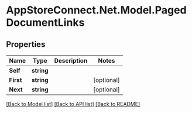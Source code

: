 # AppStoreConnect.Net.Model.PagedDocumentLinks

## Properties

Name | Type | Description | Notes
------------ | ------------- | ------------- | -------------
**Self** | **string** |  | 
**First** | **string** |  | [optional] 
**Next** | **string** |  | [optional] 

[[Back to Model list]](../README.md#documentation-for-models) [[Back to API list]](../README.md#documentation-for-api-endpoints) [[Back to README]](../README.md)

